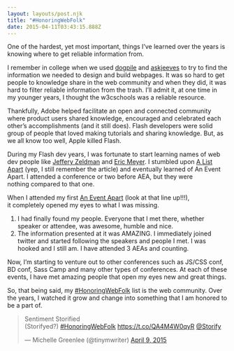 ```yaml
---
layout: layouts/post.njk
title: "#HonoringWebFolk"
date: 2015-04-11T03:43:15.888Z
---
```



One of the hardest, yet most important, things I’ve learned over the years is knowing where to get reliable information from.

I remember in college when we used [dogpile](http://www.dogpile.com/) and [askjeeves](http://www.ask.com/) to try to find the information we needed to design and build webpages. It was so hard to get people to knowledge share in the web community and when they did, it was hard to filter reliable information from the trash. I’ll admit it, at one time in my younger years, I thought the w3cschools was a reliable resource.

Thankfully, Adobe helped facilitate an open and connected community where product users shared knowledge, encouraged and celebrated each other’s accomplishments (and it still does). Flash developers were solid group of people that loved making tutorials and sharing knowledge. But, as we all know too well, Apple killed Flash.

During my Flash dev years, I was fortunate to start learning names of web dev people like [Jeffery Zeldman](http://www.zeldman.com/) and [Eric Meyer](http://meyerweb.com/). I stumbled upon [A List Apart](http://alistapart.com/article/slidingdoors) (yep, I still remember the article) and eventually learned of An Event Apart. I attended a conference or two before AEA, but they were nothing compared to that one.

When I attended my first [An Event Apart](http://archive.aneventapart.com/2011/boston/) (look at that line up!!!), it completely opened my eyes to what I was missing.

1. I had finally found my people. Everyone that I met there, whether speaker or attendee, was awesome, humble and nice.
2. The information presented at it was AMAZING. I immediately joined twitter and started following the speakers and people I met. I was hooked and I still am. I have attended 3 AEAs and counting.

Now, I’m starting to venture out to other conferences such as JS/CSS conf, BD conf, Sass Camp and many other types of conferences. At each of these events, I have met amazing people that open my eyes new and great things.

So, that being said, my [\#HonoringWebFolk](https://twitter.com/hashtag/HonoringWebFolk?src=hash) list is the web community. Over the years, I watched it grow and change into something that I am honored to be a part of.

> Sentiment Storified (Storifyed?) [\#HonoringWebFolk](https://twitter.com/hashtag/HonoringWebFolk?src=hash) <https://t.co/QA4M4W0qyR> [@Storify](https://twitter.com/Storify)
>
> — Michelle Greenlee (@tinymwriter) [April 9, 2015](https://twitter.com/tinymwriter/status/586277998623588354)